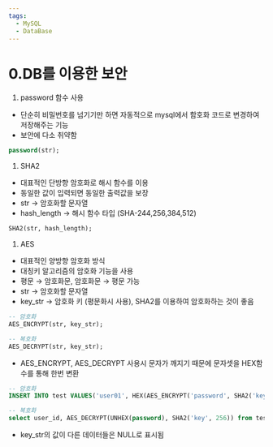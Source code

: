 ```yaml
---
tags:
  - MySQL
  - DataBase
---
```


# 0.DB를 이용한 보안

1. password 함수 사용
- 단순히 비밀번호를 넘기기만 하면 자동적으로 mysql에서 함호화 코드로 변경하여 저장해주는 기능
- 보안에 다소 취약함

```sql
password(str);
```

1. SHA2
- 대표적인 단방향 암호화로 해시 함수를 이용
- 동일한 값이 입력되면 동일한 출력값을 보장
- str → 암호화할 문자열
- hash_length → 해시 함수 타입 (SHA-244,256,384,512)

```sql
SHA2(str, hash_length);
```

1. AES
- 대표적인 양방향 암호화 방식
- 대칭키 알고리즘의 암호화 기능을 사용
- 평문 → 암호화문, 암호화문 → 평문 가능
- str → 암호화할 문자열
- key_str → 암호화 키 (평문화시 사용), SHA2를 이용하여 암호화하는 것이 좋음

```sql
-- 암호화
AES_ENCRYPT(str, key_str);

-- 복호화
AES_DECRYPT(str, key_str);
```

- AES_ENCRYPT, AES_DECRYPT 사용시 문자가 깨지기 때문에 문자셋을 HEX함수를 통해 한번 변환

```sql
-- 암호화
INSERT INTO test VALUES('user01', HEX(AES_ENCRYPT('password', SHA2('key', 256)));

-- 복호화
select user_id, AES_DECRYPT(UNHEX(password), SHA2('key', 256)) from test;
```

- key_str의 값이 다른 데이터들은 NULL로 표시됨